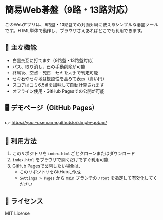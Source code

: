# 簡易Web碁盤（9路・13路対応）

このWebアプリは、9路盤・13路盤での対面対局に使えるシンプルな碁盤ツールです。HTML単体で動作し、ブラウザさえあればどこでも利用できます。

## 🔧 主な機能

- 白黒交互に打てます（9路盤・13路盤対応）
- パス、取り消し、石の手動削除が可能
- 終局後、空点・死石・セキを人手で判定可能
- セキ石やセキ地は視認性を高めて表示（青い円）
- スコアはコミ6.5点を加味して自動計算されます
- オフライン使用・GitHub Pagesでの公開が可能

## 🖥️ デモページ（GitHub Pages）

👉 https://your-username.github.io/simple-goban/

## 📁 利用方法

1. このリポジトリを `index.html` ごとクローンまたはダウンロード
2. `index.html` をブラウザで開くだけですぐ利用可能
3. GitHub Pagesで公開したい場合は、
   - このリポジトリをGitHubに作成
   - `Settings > Pages` から `main` ブランチの `/root` を指定して有効化してください

## 📜 ライセンス

MIT License

